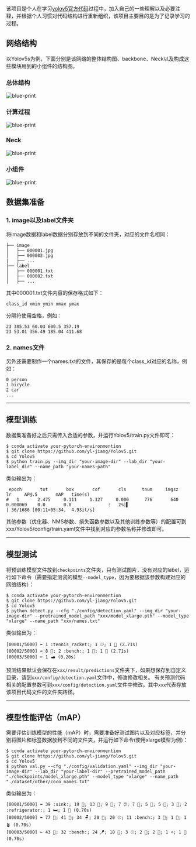 该项目是个人在学习[yolov5官方代码](https://github.com/ultralytics/yolov5)过程中，加入自己的一些理解以及必要注释，并根据个人习惯对代码结构进行重新组织，该项目主要目的是为了记录学习的过程。

## 网络结构
以Yolov5s为例，下面分别是该网络的整体结构图、backbone、Neck以及构成这些模块用到的小组件的结构图。
### 总体结构
![blue-print](https://github.com/yl-jiang/Yolov5/blob/main/figures/yolov5.svg)
### 计算过程
![blue-print](https://github.com/yl-jiang/Yolov5/blob/main/figures/detail.svg)
### Neck
![blue-print](https://github.com/yl-jiang/Yolov5/blob/main/figures/neck.png)
### 小组件
![blue-print](https://github.com/yl-jiang/Yolov5/blob/main/figures/detail2.svg)

## 数据集准备
### 1. image以及label文件夹
将image数据和label数据分别存放到不同的文件夹，对应的文件名相同：
```
├── image  
│   ├── 000001.jpg
│   ├── 000002.jpg
|   ├── ...
├── label
│   ├── 000001.txt
│   ├── 000002.txt
│   ├── ...
```
其中000001.txt文件内容的保存格式如下：
```
class_id xmin ymin xmax ymax
```
分隔符使用空格，例如：
```
23 385.53 60.03 600.5 357.19
23 53.01 356.49 185.04 411.68
```
### 2. names文件
另外还需要制作一个names.txt的文件，其保存的是每个class_id对应的名称，例如：
```
0 person
1 bicycle
2 car
...
```
---
## 模型训练
数据集准备好之后只需传入合适的参数，并运行Yolov5/train.py文件即可：
```
$ conda activate your-pytorch-environmention
$ git clone https://github.com/yl-jiang/Yolov5.git
$ cd Yolov5
$ python train.py --img_dir "your-image-dir" --lab_dir "your-label_dir" --name_path "your-names-path"
```

类似输出为：
```
 epoch       tot       box       cof       cls      tnum     imgsz        lr     AP@.5       mAP   time(s)
#   1       2.475     0.111     1.127     0.000      776       640     0.000069    0.0       0.0              :   2%|▌                         | 36/1686 [00:11<05:34,  4.93it/s]
```

其他参数（优化器、NMS参数、损失函数参数以及其他训练参数等）的配置可到xxx/Yolov5/config/train.yaml文件中找到对应的参数名称并修改即可。

---
## 模型测试
将预训练模型文件放到```checkpoints```文件夹，只有测试图片，没有对应的label，运行如下命令（需要指定测试的模型```--model_type```，因为要根据该参数构建对应的网络结构）：
```
$ conda activate your-pytorch-environmention
$ git clone https://github.com/yl-jiang/Yolov5.git
$ cd Yolov5
$ python detect.py --cfg "./config/detection.yaml" --img_dir "your-image-dir" --pretrained_model_path "xxx/model_xlarge.pth" --model_type "xlarge" --name_path "xxx/names.txt"
```

类似输出为：
```
[00001/5000] ➡️ 1 :tennis_racket:; 1 ⚾; 1 🧑 (2.71s)
[00002/5000] ➡️ 8 🧑; 2 :bench:; 1 💼; 1 🚆 (2.71s)
[00003/5000] ➡️ 1 🛥 (0.20s)
```

预测结果默认会保存在```xxx/result/predictions```文件夹下，如果想保存到自定义目录，请到```xxx/config/detection.yaml```文件中，修改修改相关。
有关预测代码相关的配置参数可到```xxx/config/detection.yaml```文件中修改。其中```xxx```代表存放该项目代码文件的文件夹路径。

---
## 模型性能评估（mAP）

需要评估训练模型的性能（mAP）时，需要准备好测试图片以及对应标签，并分别将图片和标签数据放到不同的文件夹，并运行如下命令(使用xlarge模型为例)：
```
$ conda activate your-pytorch-environmention
$ git clone https://github.com/yl-jiang/Yolov5.git
$ cd Yolov5
$ python val.py --cfg "./config/validation.yaml" --img_dir "your-image-dir" --lab_dir "your-label-dir" --pretrained_model_path "./checkpoints/model_xlarge.pth" --model_type "xlarge" --name_path "./dataset/other/coco_names.txt"
```
类似输出为：
```
[00001/5000] ➡️ 39 :sink:; 19 🚽; 13 📱; 9 🍷; 7 ⏰; 7 👔; 5 🥤; 5 🧑; 3 🍼; 2 :refrigerator:; 1 🛏; 1 🏺 (0.70s)
[00002/5000] ➡️ 77 🧑; 41 🏏; 34 🪑; 20 🧤; 20 ⚾; 11 :bench:; 3 🚗; 1 🍼; 1 🪴 (0.70s)
[00003/5000] ➡️ 43 🧑; 32 :bench:; 24 🪁; 10 🚗; 3 ⚾; 2 🚦; 2 🥏; 1 ☂; 1 🚚 (0.70s)
```